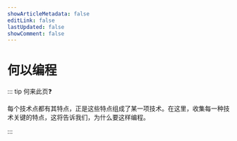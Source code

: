 ```yaml
---
showArticleMetadata: false
editLink: false
lastUpdated: false
showComment: false
---
```


# 何以编程

::: tip 何来此页❓

每个技术点都有其特点，正是这些特点组成了某一项技术。在这里，收集每一种技术关键的特点，这将告诉我们，为什么要这样编程。

:::

